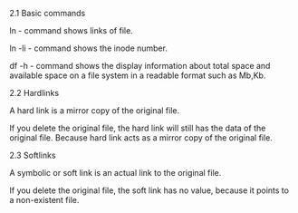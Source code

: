 2.1 Basic commands

ln - command shows links of file.

ln -li - command shows the inode number.

df -h - command shows the display information about total space and available space on a file system in a readable format such as Mb,Kb.

2.2 Hardlinks

A hard link is a mirror copy of the original file.

If you delete the original file, the hard link will still has the data of the original file. Because hard link acts as a mirror copy of the original file.

2.3 Softlinks

A symbolic or soft link is an actual link to the original file.

If you delete the original file, the soft link has no value, because it points to a non-existent file.